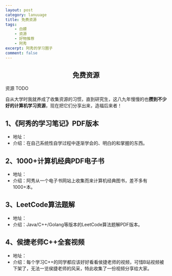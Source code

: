 ```yaml
---
layout: post
category: lanuuage
title: 免费资源
tags:
    - 白嫖
    - 资源
    - 好物推荐
    - 阿秀
excerpt: 阿秀的学习圈子
comment: false
---
```






<h2 align="center">免费资源</h2>

资源 TODO

自从大学时我就养成了收集资源的习惯，直到研究生，这八九年慢慢的也**攒到不少好的计算机学习资源**，现在把它们分享出来，造福后来者！

## **1、《阿秀的学习笔记》PDF版本**

- 地址：
- 介绍：在自己系统性自学过程中逐渐学会的、明白的和掌握的东西。



## **2、1000+计算机经典PDF电子书**

- 地址：
- 介绍：阿秀从一个电子书网站上收集而来计算机经典图书，差不多有1000+本。



## **3、LeetCode算法题解**

- 地址：
- 介绍：Java/C++/Golang等版本的LeetCode算法题解PDF版本。



## **4、侯捷老师C++全套视频**

- 地址：
- 介绍：每个学习C++的同学都应该好好看看侯捷老师的视频，可惜B站视频被下架了，无法一览侯捷老师的风采，特此收集了一份视频分享给大家。

